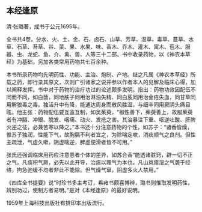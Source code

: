 ## 本经逢原

清·张璐著，成书于公元1695年。

全书共4卷。分水、火、土、金、石、卤石、山草、芳草、湿草、毒草、蔓草、水草、石草、苔草、谷、菜、果、水果、味、香木、乔木、灌木、寓木、苞木、服器、虫、龙蛇、鱼、介、禽、兽、人等三十二部。书中收录药物，以《神农本草经》为基础，另加各类常用药物共七百余种。

本书所录药物均先明药性、功能、主治、炮制、产地。继之凡属《神农本草经》所载之药，即行录其原文，次则广引诸家之说并参以作者本人的见解及临床心得，加以阐释发挥。书中对于药物的治疗功过的论述颇多发明。指出：药物功效因配伍不同而不同，如白蔹，同地肤子同用治淋浊失精、同白芨同用治金疮失血，同甘草同用解狼毒之毒。独活升中有降，能通达周身而散风胜湿，与细辛同用厥阴头痛目眩。他主张：药物配伍要互监互制，如吴茱萸，“椒性善下，茱萸善上，故服茱萸者有冲膈、冲眼、脱发、咽痛、动火、发疮之害。其治暴注下重、呕逆吐酸、肝脾火逆之征，必兼苦寒以降之。”本书还十分注意药物的个性，如苏子：“诸香皆燥，惟苏子独润，性能下气，故胸膈不利者宜之，为除喘定嗽，消痰顺气之良剂。但性主疏泄，气虚久嗽，阴虚喘逆，脾虚便滑者皆不可用。”

张氏还强调临床用药应注意患者个体的差异，如苏合香“能透诸脏窍，辟一切不正之气。凡痰积气厥，必先以此开导，治痰以理气为本也。凡山岚瘴湿之气袭于经络，拘急弛缓不均者非此不能除。但气燥气窜，阴虚多火人禁用。”

《四库全书提要》说“时珍书多主考订，希雍书颇喜博辨，璐书则惟取发明药性，辨别功过，使制方者易明。”是对《本经逢原》的最好说明。

1959年上海科技出版社有排印本出版流行。
